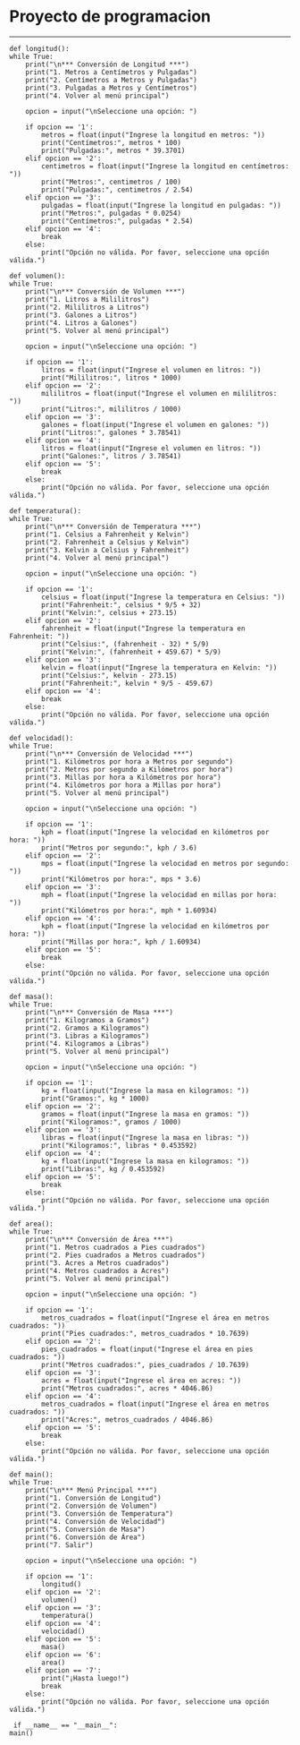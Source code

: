 # Proyecto de programacion
--- 
    def longitud():
    while True:
        print("\n*** Conversión de Longitud ***")
        print("1. Metros a Centímetros y Pulgadas")
        print("2. Centímetros a Metros y Pulgadas")
        print("3. Pulgadas a Metros y Centímetros")
        print("4. Volver al menú principal")
        
        opcion = input("\nSeleccione una opción: ")

        if opcion == '1':
            metros = float(input("Ingrese la longitud en metros: "))
            print("Centímetros:", metros * 100)
            print("Pulgadas:", metros * 39.3701)
        elif opcion == '2':
            centimetros = float(input("Ingrese la longitud en centímetros: "))
            print("Metros:", centimetros / 100)
            print("Pulgadas:", centimetros / 2.54)
        elif opcion == '3':
            pulgadas = float(input("Ingrese la longitud en pulgadas: "))
            print("Metros:", pulgadas * 0.0254)
            print("Centímetros:", pulgadas * 2.54)
        elif opcion == '4':
            break
        else:
            print("Opción no válida. Por favor, seleccione una opción válida.")

    def volumen():
    while True:
        print("\n*** Conversión de Volumen ***")
        print("1. Litros a Mililitros")
        print("2. Mililitros a Litros")
        print("3. Galones a Litros")
        print("4. Litros a Galones")
        print("5. Volver al menú principal")
        
        opcion = input("\nSeleccione una opción: ")

        if opcion == '1':
            litros = float(input("Ingrese el volumen en litros: "))
            print("Mililitros:", litros * 1000)
        elif opcion == '2':
            mililitros = float(input("Ingrese el volumen en mililitros: "))
            print("Litros:", mililitros / 1000)
        elif opcion == '3':
            galones = float(input("Ingrese el volumen en galones: "))
            print("Litros:", galones * 3.78541)
        elif opcion == '4':
            litros = float(input("Ingrese el volumen en litros: "))
            print("Galones:", litros / 3.78541)
        elif opcion == '5':
            break
        else:
            print("Opción no válida. Por favor, seleccione una opción válida.")

    def temperatura():
    while True:
        print("\n*** Conversión de Temperatura ***")
        print("1. Celsius a Fahrenheit y Kelvin")
        print("2. Fahrenheit a Celsius y Kelvin")
        print("3. Kelvin a Celsius y Fahrenheit")
        print("4. Volver al menú principal")
        
        opcion = input("\nSeleccione una opción: ")

        if opcion == '1':
            celsius = float(input("Ingrese la temperatura en Celsius: "))
            print("Fahrenheit:", celsius * 9/5 + 32)
            print("Kelvin:", celsius + 273.15)
        elif opcion == '2':
            fahrenheit = float(input("Ingrese la temperatura en Fahrenheit: "))
            print("Celsius:", (fahrenheit - 32) * 5/9)
            print("Kelvin:", (fahrenheit + 459.67) * 5/9)
        elif opcion == '3':
            kelvin = float(input("Ingrese la temperatura en Kelvin: "))
            print("Celsius:", kelvin - 273.15)
            print("Fahrenheit:", kelvin * 9/5 - 459.67)
        elif opcion == '4':
            break
        else:
            print("Opción no válida. Por favor, seleccione una opción válida.")

    def velocidad():
    while True:
        print("\n*** Conversión de Velocidad ***")
        print("1. Kilómetros por hora a Metros por segundo")
        print("2. Metros por segundo a Kilómetros por hora")
        print("3. Millas por hora a Kilómetros por hora")
        print("4. Kilómetros por hora a Millas por hora")
        print("5. Volver al menú principal")
        
        opcion = input("\nSeleccione una opción: ")

        if opcion == '1':
            kph = float(input("Ingrese la velocidad en kilómetros por hora: "))
            print("Metros por segundo:", kph / 3.6)
        elif opcion == '2':
            mps = float(input("Ingrese la velocidad en metros por segundo: "))
            print("Kilómetros por hora:", mps * 3.6)
        elif opcion == '3':
            mph = float(input("Ingrese la velocidad en millas por hora: "))
            print("Kilómetros por hora:", mph * 1.60934)
        elif opcion == '4':
            kph = float(input("Ingrese la velocidad en kilómetros por hora: "))
            print("Millas por hora:", kph / 1.60934)
        elif opcion == '5':
            break
        else:
            print("Opción no válida. Por favor, seleccione una opción válida.")

    def masa():
    while True:
        print("\n*** Conversión de Masa ***")
        print("1. Kilogramos a Gramos")
        print("2. Gramos a Kilogramos")
        print("3. Libras a Kilogramos")
        print("4. Kilogramos a Libras")
        print("5. Volver al menú principal")
        
        opcion = input("\nSeleccione una opción: ")

        if opcion == '1':
            kg = float(input("Ingrese la masa en kilogramos: "))
            print("Gramos:", kg * 1000)
        elif opcion == '2':
            gramos = float(input("Ingrese la masa en gramos: "))
            print("Kilogramos:", gramos / 1000)
        elif opcion == '3':
            libras = float(input("Ingrese la masa en libras: "))
            print("Kilogramos:", libras * 0.453592)
        elif opcion == '4':
            kg = float(input("Ingrese la masa en kilogramos: "))
            print("Libras:", kg / 0.453592)
        elif opcion == '5':
            break
        else:
            print("Opción no válida. Por favor, seleccione una opción válida.")

    def area():
    while True:
        print("\n*** Conversión de Área ***")
        print("1. Metros cuadrados a Pies cuadrados")
        print("2. Pies cuadrados a Metros cuadrados")
        print("3. Acres a Metros cuadrados")
        print("4. Metros cuadrados a Acres")
        print("5. Volver al menú principal")
        
        opcion = input("\nSeleccione una opción: ")

        if opcion == '1':
            metros_cuadrados = float(input("Ingrese el área en metros cuadrados: "))
            print("Pies cuadrados:", metros_cuadrados * 10.7639)
        elif opcion == '2':
            pies_cuadrados = float(input("Ingrese el área en pies cuadrados: "))
            print("Metros cuadrados:", pies_cuadrados / 10.7639)
        elif opcion == '3':
            acres = float(input("Ingrese el área en acres: "))
            print("Metros cuadrados:", acres * 4046.86)
        elif opcion == '4':
            metros_cuadrados = float(input("Ingrese el área en metros cuadrados: "))
            print("Acres:", metros_cuadrados / 4046.86)
        elif opcion == '5':
            break
        else:
            print("Opción no válida. Por favor, seleccione una opción válida.")

    def main():
    while True:
        print("\n*** Menú Principal ***")
        print("1. Conversión de Longitud")
        print("2. Conversión de Volumen")
        print("3. Conversión de Temperatura")
        print("4. Conversión de Velocidad")
        print("5. Conversión de Masa")
        print("6. Conversión de Área")
        print("7. Salir")
        
        opcion = input("\nSeleccione una opción: ")

        if opcion == '1':
            longitud()
        elif opcion == '2':
            volumen()
        elif opcion == '3':
            temperatura()
        elif opcion == '4':
            velocidad()
        elif opcion == '5':
            masa()
        elif opcion == '6':
            area()
        elif opcion == '7':
            print("¡Hasta luego!")
            break
        else:
            print("Opción no válida. Por favor, seleccione una opción válida.")

     if __name__ == "__main__":
    main()










